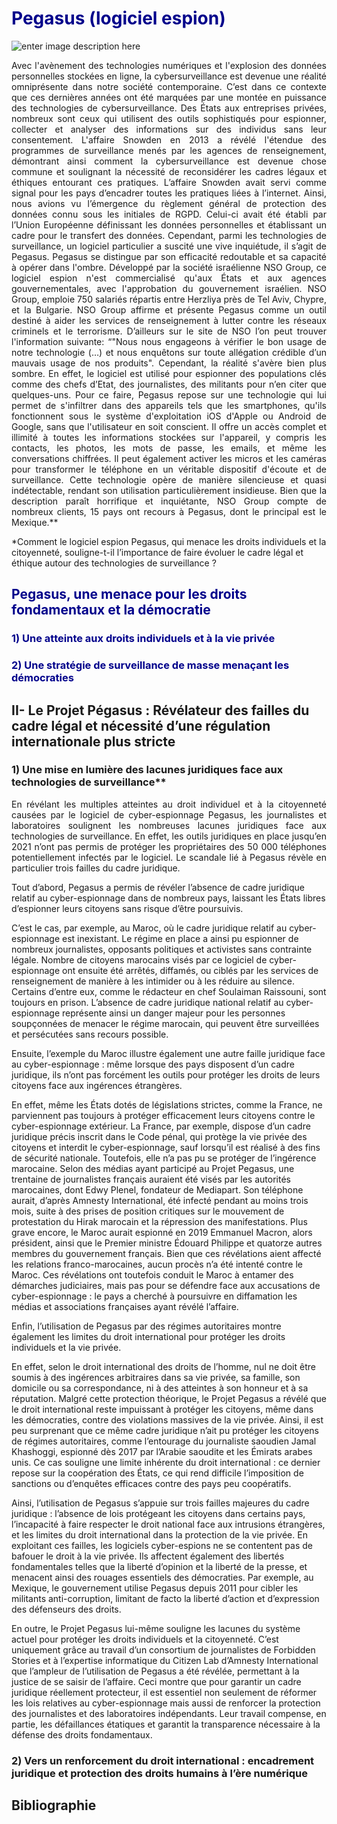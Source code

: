 
# <span style='color : darkblue;'> Pegasus (logiciel espion)</span>
 ![enter image description here](https://cybersecuritymag.africa/sites/default/files/styles/og_image/public/2021-07/pegasus-nso.jpg?h=8368c627&itok=IrNjb_4Y)
 <p style='text-align:justify;'> Avec l'avènement des technologies numériques et l'explosion des données personnelles stockées en ligne, la cybersurveillance est devenue une réalité omniprésente dans notre société contemporaine. C’est dans ce contexte que ces dernières années ont été marquées par une montée en puissance des technologies de cybersurveillance. Des États aux entreprises privées, nombreux sont ceux qui utilisent des outils sophistiqués pour espionner, collecter et analyser des informations sur des individus sans leur consentement. L'affaire Snowden en 2013 a révélé l'étendue des programmes de surveillance menés par les agences de renseignement, démontrant ainsi comment la cybersurveillance est devenue chose commune et soulignant la nécessité de reconsidérer les cadres légaux et éthiques entourant ces pratiques. L’affaire Snowden avait servi comme signal pour les pays d’encadrer toutes les pratiques liées à l’internet. Ainsi, nous avions vu l’émergence du règlement général de protection des données connu sous les initiales de RGPD. Celui-ci avait été établi par l’Union Européenne définissant les données personnelles et établissant un cadre pour le transfert des données. Cependant, parmi les technologies de surveillance, un logiciel particulier a suscité une vive inquiétude, il s’agit de Pegasus. Pegasus se distingue par son efficacité redoutable et sa capacité à opérer dans l'ombre. Développé par la société israélienne NSO Group, ce logiciel espion n'est commercialisé qu'aux États et aux agences gouvernementales, avec l'approbation du gouvernement israélien. NSO Group, emploie 750 salariés répartis entre Herzliya près de Tel Aviv, Chypre, et la Bulgarie. NSO Group affirme et présente Pegasus comme un outil destiné à aider les services de renseignement à lutter contre les réseaux criminels et le terrorisme. D’ailleurs sur le site de NSO l’on peut trouver l'information suivante: “"Nous nous engageons à vérifier le bon usage de notre technologie (…) et nous enquêtons sur toute allégation crédible d’un mauvais usage de nos produits". Cependant, la réalité s'avère bien plus sombre. En effet, le logiciel est utilisé pour espionner des populations clés comme des chefs d’Etat, des journalistes, des militants pour n’en citer que quelques-uns. Pour ce faire, Pegasus repose sur une technologie qui lui permet de s'infiltrer dans des appareils tels que les smartphones, qu'ils fonctionnent sous le système d'exploitation iOS d'Apple ou Android de Google, sans que l'utilisateur en soit conscient. Il offre un accès complet et illimité à toutes les informations stockées sur l'appareil, y compris les contacts, les photos, les mots de passe, les emails, et même les conversations chiffrées. Il peut également activer les micros et les caméras pour transformer le téléphone en un véritable dispositif d'écoute et de surveillance. Cette technologie opère de manière silencieuse et quasi indétectable, rendant son utilisation particulièrement insidieuse. Bien que la description paraît horrifique et inquiétante, NSO Group compte de nombreux clients, 15 pays ont recours à Pegasus, dont le principal est le Mexique.**</p>
*Comment le logiciel espion Pegasus, qui menace les droits individuels et la citoyenneté, souligne-t-il l’importance de faire évoluer le cadre légal et éthique autour des technologies de surveillance ? </p>


## <span style='color : darkblue;'> Pegasus, une menace pour les droits fondamentaux et la démocratie </span>

### <span style='color : darkblue;'> 1) Une atteinte aux droits individuels et à la vie privée   </span>

### <span style='color : darkblue;'>2) Une stratégie de surveillance de masse menaçant les démocraties </span>



## II- Le Projet Pégasus : Révélateur des failles du cadre légal et nécessité d’une régulation internationale plus stricte </span>

### 1) Une mise en lumière des lacunes juridiques face aux technologies de surveillance**    </span>
   
 <p style='text-align:justify;'>
En révélant les multiples atteintes au droit individuel et à la citoyenneté causées par le logiciel de cyber-espionnage Pegasus, les journalistes et laboratoires soulignent les nombreuses lacunes juridiques face aux technologies de surveillance. En effet, les outils juridiques en place jusqu’en 2021 n’ont pas permis de protéger les propriétaires des 50 000 téléphones potentiellement infectés par le logiciel. Le scandale lié à Pegasus révèle en particulier trois failles du cadre juridique.

 Tout d’abord, Pegasus a permis de révéler l’absence de cadre juridique relatif au cyber-espionnage dans de nombreux pays, laissant les États libres d’espionner leurs citoyens sans risque d’être poursuivis.

C’est le cas, par exemple, au Maroc, où le cadre juridique relatif au cyber-espionnage est inexistant. Le régime en place a ainsi pu espionner de nombreux journalistes, opposants politiques et activistes sans contrainte légale. Nombre de citoyens marocains visés par ce logiciel de cyber-espionnage ont ensuite été arrêtés, diffamés, ou ciblés par les services de renseignement de manière à les intimider ou à les réduire au silence. Certains d’entre eux, comme le rédacteur en chef Soulaiman Raissouni, sont toujours en prison. L’absence de cadre juridique national relatif au cyber-espionnage représente ainsi un danger majeur pour les personnes soupçonnées de menacer le régime marocain, qui peuvent être surveillées et persécutées sans recours possible.

 Ensuite, l’exemple du Maroc illustre également une autre faille juridique face au cyber-espionnage : même lorsque des pays disposent d’un cadre juridique, ils n’ont pas forcément les outils pour protéger les droits de leurs citoyens face aux ingérences étrangères. 

 En effet, même les États dotés de législations strictes, comme la France, ne parviennent pas toujours à protéger efficacement leurs citoyens contre le cyber-espionnage extérieur. La France, par exemple, dispose d’un cadre juridique précis inscrit dans le Code pénal, qui protège la vie privée des citoyens et interdit le cyber-espionnage, sauf lorsqu’il est réalisé à des fins de sécurité nationale. Toutefois, elle n’a pas pu se protéger de l’ingérence marocaine. Selon des médias ayant participé au Projet Pegasus, une trentaine de journalistes français auraient été visés par les autorités marocaines, dont Edwy Plenel, fondateur de Mediapart. Son téléphone aurait, d’après Amnesty International, été infecté pendant au moins trois mois, suite à des prises de position critiques sur le mouvement de protestation du Hirak marocain et la répression des manifestations. Plus grave encore, le Maroc aurait espionné en 2019 Emmanuel Macron, alors président, ainsi que le Premier ministre Édouard Philippe et quatorze autres membres du gouvernement français. Bien que ces révélations aient affecté les relations franco-marocaines, aucun procès n’a été intenté contre le Maroc. Ces révélations ont toutefois conduit le Maroc à entamer des démarches judiciaires, mais pas pour se défendre face aux accusations de cyber-espionnage : le pays a cherché à poursuivre en diffamation les médias et associations françaises ayant révélé l’affaire.

 Enfin, l’utilisation de Pegasus par des régimes autoritaires montre également les limites du droit international pour protéger les droits individuels et la vie privée.

En effet, selon le droit international des droits de l’homme, nul ne doit être soumis à des ingérences arbitraires dans sa vie privée, sa famille, son domicile ou sa correspondance, ni à des atteintes à son honneur et à sa réputation. Malgré cette protection théorique, le Projet Pegasus a révélé que le droit international reste impuissant à protéger les citoyens, même dans les démocraties, contre des violations massives de la vie privée. Ainsi, il est peu surprenant que ce même cadre juridique n’ait pu protéger les citoyens de régimes autoritaires, comme l’entourage du journaliste saoudien Jamal Khashoggi, espionné dès 2017 par l’Arabie saoudite et les Émirats arabes unis. Ce cas souligne une limite inhérente du droit international : ce dernier repose sur la coopération des États, ce qui rend difficile l’imposition de sanctions ou d’enquêtes efficaces contre des pays peu coopératifs.

Ainsi, l’utilisation de Pegasus s’appuie sur trois failles majeures du cadre juridique : l’absence de lois protégeant les citoyens dans certains pays, l’incapacité à faire respecter le droit national face aux intrusions étrangères, et les limites du droit international dans la protection de la vie privée. En exploitant ces failles, les logiciels cyber-espions ne se contentent pas de bafouer le droit à la vie privée. Ils affectent également des libertés fondamentales telles que la liberté d’opinion et la liberté de la presse, et menacent ainsi des rouages essentiels des démocraties. Par exemple, au Mexique, le gouvernement utilise Pegasus depuis 2011 pour cibler les militants anti-corruption, limitant de facto la liberté d’action et d’expression des défenseurs des droits.

En outre, le Projet Pegasus lui-même souligne les lacunes du système actuel pour protéger les droits individuels et la citoyenneté. C’est uniquement grâce au travail d’un consortium de journalistes de Forbidden Stories et à l’expertise informatique du Citizen Lab d’Amnesty International que l’ampleur de l’utilisation de Pegasus a été révélée, permettant à la justice de se saisir de l’affaire. Ceci montre que pour garantir un cadre juridique réellement protecteur, il est essentiel non seulement de réformer les lois relatives au cyber-espionnage mais aussi de renforcer la protection des journalistes et des laboratoires indépendants. Leur travail compense, en partie, les défaillances étatiques et garantit la transparence nécessaire à la défense des droits fondamentaux.
</p>

### 2) Vers un renforcement du droit international : encadrement juridique et protection des droits humains à l’ère numérique  </span>



## Bibliographie
<!--stackedit_data:
eyJoaXN0b3J5IjpbMTcwMDE0OTcwMywtMTg0MjE3NDI0Ml19
-->